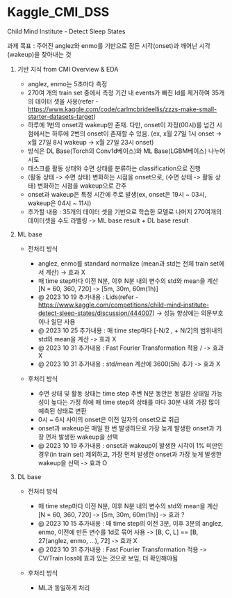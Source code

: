# Kaggle_CMI_DSS
Child Mind Institute - Detect Sleep States

과제 목표 : 주어진 anglez와 enmo를 기반으로 잠든 시각(onset)과 깨어난 시각(wakeup)을 찾아내는 것

1. 기반 지식 from CMI Overview & EDA
   - anglez, enmo는 5초마다 측정
   - 270여 개의 train set 중에서 측정 기간 내 events가 빠진 Id를 제거하여 35개의 데이터 셋을 사용(refer - https://www.kaggle.com/code/carlmcbrideellis/zzzs-make-small-starter-datasets-target)
   - 하루에 1번의 onset과 wakeup만 존재. 다만, onset이 자정(00시)를 넘긴 시점에서는 하루에 2번의 onset이 존재할 수 있음. (ex, x월 27일 1시 onset -> x월 27일 8시 wakeup -> x월 27일 23시 onset)
   - 방식은 DL Base(Torch의 Conv1d베이스)와 ML Base(LGBM베이스) 나누어 시도
   - 태스크를 활동 상태와 수면 상태를 분류하는 classification으로 진행
   - (활동 상태 -> 수면 상태) 변화하는 시점을 onset으로, (수면 상태 -> 활동 상태) 변화하는 시점을 wakeup으로 간주
   - onset과 wakeup은 특정 시간에 주로 발생(ex, onset은 19시 ~ 03시, wakeup은 04시 ~ 11시)
   - 추가할 내용 : 35개의 데이터 셋을 기반으로 학습한 모델로 나머지 270여개의 데이터셋을 수도 라벨링 -> ML base result + DL base result



2. ML base
   - 전처리 방식
     - anglez, enmo를 standard normalize (mean과 std는 전체 train set에서 계산) -> 효과 X
     - 매 time step마다 이전 N분, 이후 N분 내의 변수의 std와 mean을 계산 [N = 60, 360, 720] -> [5m, 30m, 60m(1h)]
     - @ 2023 10 19 추가내용 : Lids(refer - https://www.kaggle.com/competitions/child-mind-institute-detect-sleep-states/discussion/444007) -> 성능 향상에는 의문부호이나 일단 사용
     - @ 2023 10 25 추가내용 : 매 time step마다 [-N/2 , + N/2]의 범위내의 std와 mean을 계산 -> 효과 X
     - @ 2023 10 31 추가내용 : Fast Fourier Transformation 적용 / -> 효과 X
     - @ 2023 10 31 추가내용 : std/mean 계산에 3600(5h) 추가 -> 효과 X

   - 후처리 방식
     - 수면 상태 및 활동 상태는 time step 주변 N분 동안은 동일한 상태일 가능성이 높다는 가정 하에 매 time step의 상태를 마다 30분 내의 가장 많이 예측된 상태로 변환
     - 0시 ~ 6시 사이의 onset은 이전 일자의 onset으로 취급
     - onset과 wakeup은 매일 한 번 발생하므로 가장 늦게 발생한 onset과 가장 먼저 발생한 wakeup을 선택
     - @ 2023 10 19 추가내용 : onset과 wakeup이 발생한 시각이 1% 미만인 경우(in train set) 제외하고, 가장 먼저 발생한 onset과 가장 늦게 발생한 wakeup을 선택 -> 효과 O


3. DL base
   - 전처리 방식
     - 매 time step마다 이전 N분, 이후 N분 내의 변수의 std와 mean을 계산 [N = 60, 360, 720] -> [5m, 30m, 60m(1h)] -> 효과 ?
     - @ 2023 10 15 추가내용 : 매 time step의 이전 3분, 이후 3분의 anglez, enmo, 이전에 만든 변수를 1d로 묶어 사용 -> [B, C, L]  == [B, 27(anglez, enmo, ...), 72] -> 효과 X
     - @ 2023 10 31 추가내용 : Fast Fourier Transformation 적용 -> CV/Train loss에 효과 있는 것으로 보임, 더 확인해야됨

   - 후처리 방식
     - ML과 동일하게 처리
